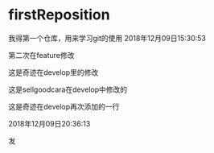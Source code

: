 # firstReposition


我得第一个仓库，用来学习git的使用
2018年12月09日15:30:53

第二次在feature修改

这是奇迹在develop里的修改

这是sellgoodcara在develop中修改的

这是奇迹在develop再次添加的一行

2018年12月09日20:36:13

发
